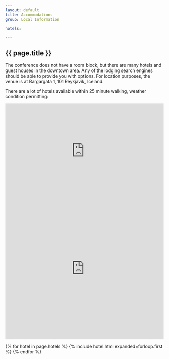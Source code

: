 ```yaml
---
layout: default
title: Accommodations
group: Local Information

hotels:

---
```


## {{ page.title }}

The conference does not have a room block, but there are many hotels and guest houses in the downtown area.
Any of the lodging search engines should be able to provide you with options.
For location purposes, the venue is at Bargargata 1, 101 Reykjavik, Iceland.

There are a lot of hotels available within 25 minute walking, weather condition permitting:
<iframe src="https://www.google.com/maps/embed?pb=!1m26!1m12!1m3!1d16168.860943677706!2d-21.95409269984373!3d64.13970304564658!2m3!1f0!2f0!3f0!3m2!1i1024!2i768!4f13.1!4m11!3e2!4m3!3m2!1d64.1454001!2d-21.924490799999997!4m5!1s0x48d60bcf00b6dc9b%3A0x513c66fadcdf2e8c!2sGr%C3%B3ska%20-%20innovation%20and%20business%20growth%20center%2C%20Bjargargata%20102%2C%20Reykjav%C3%ADk%2C%20Iceland!3m2!1d64.1363385!2d-21.9470037!5e0!3m2!1sen!2sus!4v1693588380967!5m2!1sen!2sus" width="100%" height="300" style="border:0;" allowfullscreen="" loading="lazy" referrerpolicy="no-referrer-when-downgrade"></iframe>

<iframe src="https://www.google.com/maps/embed?pb=!1m16!1m12!1m3!1d12553.398703868044!2d-21.94376599774414!3d64.14239958335034!2m3!1f0!2f0!3f0!3m2!1i1024!2i768!4f13.1!2m1!1sHotels%20near%20Gr%C3%B3ska%2C%20Reykjav%C3%ADk!5e0!3m2!1sen!2sus!4v1693588039522!5m2!1sen!2sus" width="100%" height="450" style="border:0;" allowfullscreen="" loading="lazy" referrerpolicy="no-referrer-when-downgrade"></iframe>


{% for hotel in page.hotels %}
{% include hotel.html expanded=forloop.first %}
{% endfor %}
